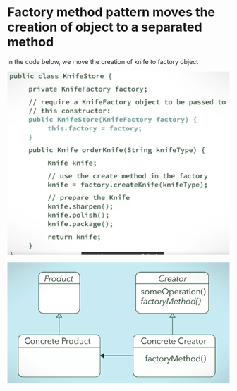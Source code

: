 # Factory method pattern moves the creation of object to a separated method

in the code below, we move the creation of knife to factory object

![factory-method-1](factory-method-1.png)

![factory-method-2](factory-method-2.png)